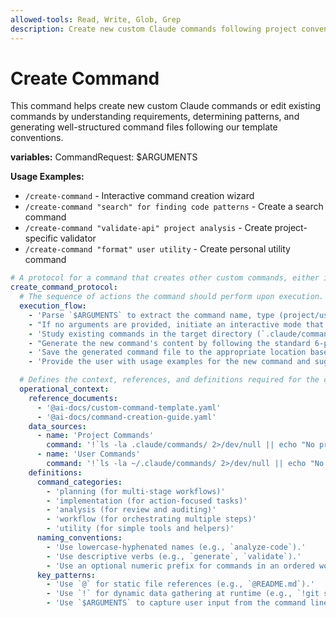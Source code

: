 ```yaml
---
allowed-tools: Read, Write, Glob, Grep
description: Create new custom Claude commands following project conventions
---
```


# Create Command

This command helps create new custom Claude commands or edit existing commands by understanding requirements, determining patterns, and generating well-structured command files following our template conventions.

**variables:**
CommandRequest: $ARGUMENTS

**Usage Examples:**

- `/create-command` - Interactive command creation wizard
- `/create-command "search" for finding code patterns` - Create a search command
- `/create-command "validate-api" project analysis` - Create project-specific validator
- `/create-command "format" user utility` - Create personal utility command

```yaml
# A protocol for a command that creates other custom commands, either interactively or via arguments.
create_command_protocol:
  # The sequence of actions the command should perform upon execution.
  execution_flow:
    - 'Parse `$ARGUMENTS` to extract the command name, type (project/user), and category.'
    - "If no arguments are provided, initiate an interactive mode that prompts the user for the command's details (name, type, category, description, etc.)."
    - 'Study existing commands in the target directory (`.claude/commands/` or `~/.claude/commands/`) to understand local patterns and conventions.'
    - "Generate the new command's content by following the standard 6-part template structure."
    - 'Save the generated command file to the appropriate location based on the specified type (project or user).'
    - 'Provide the user with usage examples for the new command and suggest next steps, such as testing or sharing.'

  # Defines the context, references, and definitions required for the command's operation.
  operational_context:
    reference_documents:
      - '@ai-docs/custom-command-template.yaml'
      - '@ai-docs/command-creation-guide.yaml'
    data_sources:
      - name: 'Project Commands'
        command: '!`ls -la .claude/commands/ 2>/dev/null || echo "No project commands yet"`'
      - name: 'User Commands'
        command: '!`ls -la ~/.claude/commands/ 2>/dev/null || echo "No user commands yet"`'
    definitions:
      command_categories:
        - 'planning (for multi-stage workflows)'
        - 'implementation (for action-focused tasks)'
        - 'analysis (for review and auditing)'
        - 'workflow (for orchestrating multiple steps)'
        - 'utility (for simple tools and helpers)'
      naming_conventions:
        - 'Use lowercase-hyphenated names (e.g., `analyze-code`).'
        - 'Use descriptive verbs (e.g., `generate`, `validate`).'
        - 'Use an optional numeric prefix for commands in an ordered workflow (e.g., `01-plan`).'
      key_patterns:
        - 'Use `@` for static file references (e.g., `@README.md`).'
        - 'Use `!` for dynamic data gathering at runtime (e.g., `!git status`).'
        - 'Use `$ARGUMENTS` to capture user input from the command line.'
```
